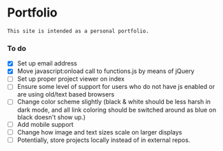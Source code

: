 # Portfolio
    This site is intended as a personal portfolio.

### To do
- [x] Set up email address
- [x] Move javascript:onload call to functions.js by means of jQuery
- [ ] Set up proper project viewer on index
- [ ] Ensure some level of support for users who do not have js enabled or are using old/text based browsers
- [ ] Change color scheme slightly (black & white should be less harsh in dark mode, and all link coloring should be switched around as blue on black doesn't show up.)
- [ ] Add mobile support
- [ ] Change how image and text sizes scale on larger displays
- [ ] Potentially, store projects locally instead of in external repos.